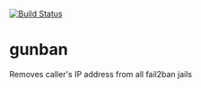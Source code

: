 [![Build Status](https://travis-ci.org/Ch00k/gunban.svg?branch=master)](https://travis-ci.org/Ch00k/gunban)

# gunban

Removes caller's IP address from all fail2ban jails
